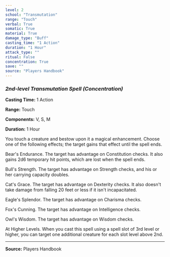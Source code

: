 ```yaml
---
level: 2
school: "Transmutation"
range: "Touch"
verbal: True
somatic: True
material: True
damage_type: "Buff"
casting_time: "1 Action"
duration: "1 Hour"
attack_type: ""
ritual: False
concentration: True
save: ""
source: "Players Handbook"
---
```


### *2nd-level Transmutation Spell* *(Concentration)*

**Casting Time:** 1 Action

**Range:** Touch

**Components:** V, S, M

**Duration:** 1 Hour

You touch a creature and bestow upon it a magical enhancement. Choose one of the following effects; the target gains that effect until the spell ends.
 
 Bear's Endurance. The target has advantage on Constitution checks. It also gains 2d6 temporary hit points, which are lost when the spell ends.
 
 Bull's Strength. The target has advantage on Strength checks, and his or her carrying capacity doubles.
 
 Cat's Grace. The target has advantage on Dexterity checks. It also doesn't take damage from falling 20 feet or less if it isn't incapacitated.
 
 Eagle's Splendor. The target has advantage on Charisma checks.
 
 Fox's Cunning. The target has advantage on Intelligence checks.
 
 Owl's Wisdom. The target has advantage on Wisdom checks.
 
 At Higher Levels. When you cast this spell using a spell slot of 3rd level or higher, you can target one additional creature for each slot level above 2nd.

---
**Source:** Players Handbook
